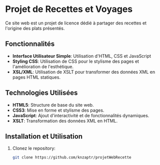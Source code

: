 # Projet de Recettes et Voyages

Ce site web est un projet de licence dédié à partager des recettes et l'origine des plats présentés.

## Fonctionnalités

- **Interface Utilisateur Simple**: Utilisation d'HTML, CSS et JavaScript
- **Styling CSS**: Utilisation de CSS pour le stylisme des pages et l'amélioration de l'esthétique.
- **XSL/XML**: Utilisation de XSLT pour transformer des données XML en pages HTML statiques.

## Technologies Utilisées

- **HTML5**: Structure de base du site web.
- **CSS3**: Mise en forme et stylisme des pages.
- **JavaScript**: Ajout d'interactivité et de fonctionnalités dynamiques.
- **XSLT**: Transformation des données XML en HTML.

## Installation et Utilisation

1. Clonez le repository:
   ```bash
   git clone https://github.com/knzaptr/projetWebRecette
